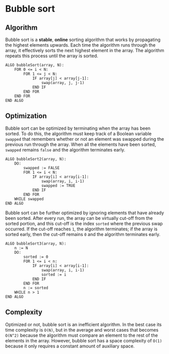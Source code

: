 # Bubble sort

## Algorithm
Bubble sort is a **stable**, **online** sorting algorithm that works by propagating the highest elements upwards. Each time the algorithm runs through the array, it effectively sorts the next highest element in the array. The algorithm repeats this process until the array is sorted.
```
ALGO bubbleSort(array, N):
    FOR 0 <= i < N:
        FOR 1 <= j < N:
            IF array[j] < array[j-1]:
                swap(array, j, j-1)
            END IF
        END FOR
    END FOR
END ALGO
```

## Optimization
Bubble sort can be optimized by terminating when the array has been sorted. To do this, the algorithm must keep track of a Boolean variable `swapped` that remembers whether or not an element was swapped during the previous run through the array. When all the elements have been sorted, `swapped` remains `false` and the algorithm terminates early.
```
ALGO bubbleSort2(array, N):
    DO:
        swapped := FALSE
        FOR 1 <= i < N:
            IF array[i] < array[i-1]:
                swap(array, i, i-1)
                swapped := TRUE
            END IF
        END FOR
    WHILE swapped
END ALGO
```
Bubble sort can be further optimized by ignoring elements that have already been sorted. After every run, the array can be virtually cut-off from the sorted portion, and this cut-off is the index `sorted` where the previous swap occurred. If the cut-off reaches `1`, the algorithm terminates; if the array is sorted early, then the cut-off remains `0` and the algorithm terminates early.
```
ALGO bubbleSort3(array, N):
    n := N
    DO:
        sorted := 0
        FOR 1 <= i < n:
            IF array[i] < array[i-1]:
                swap(array, i, i-1)
                sorted := i
            END IF
        END FOR
        n := sorted
    WHILE n > 1
END ALGO
```

## Complexity
Optimized or not, bubble sort is an inefficient algorithm. In the best case its time complexity is `O(N)`, but in the average and worst cases that becomes `O(N^2)` because the algorithm must compare an element to the rest of the elements in the array. However, bubble sort has a space complexity of `O(1)` because it only requires a constant amount of auxiliary space.
